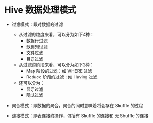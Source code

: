 <!--
 * @Author              : Uncle Bean
 * @Date                : 2020-05-30 16:02:28
 * @LastEditors         : Uncle Bean
 * @LastEditTime        : 2020-05-30 16:51:51
 * @FilePath            : \Hive\Hive.md
 * @Description         : 
--> 


# Hive 数据处理模式

* 过滤模式：即对数据的过滤
    * 从过滤的粒度来看，可以分为如下4种：
        * 数据行过滤
        * 数据列过滤
        * 文件过滤
        * 目录过滤
    * 从过滤的阶段来看，可以分为如下2种： 
        * Map 阶段的过滤：如 WHERE 过滤
        * Reduce 阶段的过滤：如 Having 过滤
    * 还可以分为：
        * 显示过滤
        * 隐式过滤

* 聚合模式：即数据的聚合，聚合的同时意味着将会存在 Shuffle 的过程
* 连接模式：即表连接的操作，包括有 Shuffle 的连接和 无 Shuffle 的连接